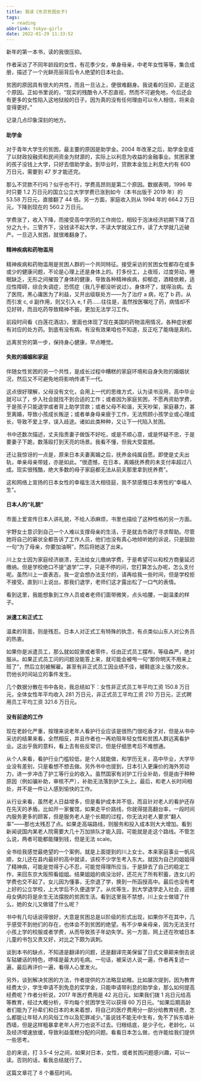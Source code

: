 ```yaml
---
title: 我读《东京贫困女子》
tags:
  - reading
abbrlink: tokyo-girls
date: 2022-01-29 11:33:52
---
```


新年的第一本书，读的我很压抑。

作者采访了不同年龄段的女性，有花季少女，单身母亲，中老年女性等等，集合成册，描述了一个光鲜亮丽背后令人绝望的日本社会。

贫困的原因具有很大的共性，而且一旦沾上，便很难翻身。我说看的压抑，正是这个原因。正如书里说的，“现实的残酷令人不忍直视，然而不可避免地，今后还会有更多的女性陷入这地狱般的日子。因为真的没有任何理由可以令人相信，将来会变得更好。”

记录几点印象深刻的地方。

#### 助学金

对于青年大学生的贫困，最主要的原因是助学金。2004 年改革之后，助学金变成了以财政投融资和民间资金为财源的，实际上以利息为收益的金融事业。贫困家里的孩子没钱上大学，只好去借助学金。到毕业时，贷款本金加上利息大约有 600 万日元，需要到 47 岁才能还完。

那么不贷款不行吗？似乎也不行，学费高昂则是第二个原因。数据表明，1996 年时只要 1.2 万日元的国立公立大学学费已涨到如今（本书出版于 2019 年）的 53.58 万日元，直接翻了 44 倍。另一方面，家庭收入则从 1994 年的 664.2 万日元，下降到现在的 560.2 万日元。

学费涨了，收入下降，而接受高中学历的工作岗位，相较于泡沫经济初期下降了百分之九十。三管齐下，没钱读不起大学，不读大学就没工作，读了大学就几近破产。一旦迈入贫困，就很难翻身了。

#### 精神疾病和药物滥用

精神疾病和药物滥用是贫困人群的一个共同特征。接受采访的贫困女性都存在或多或少的健康问题，不论是心理上还是身体上的。打多份工，上夜班，过度劳动，睡眠缺乏，无形之间摧毁了身体的健康，导致各种精神疾病，抑郁症，酒精依赖，适应性障碍，综合失调症，恐慌症（我几乎都没听说过）。身体坏了，就得治病。去了医院，黑心庸医为了利益，又开出级联处方——为了治疗 a 病，吃了 b 药，从而引发 c, d 副作用，则又引入 e, f 药……往往是，虽然按医嘱吃了药，病情却不见好转，而且吃药导致精神不振，更加无法学习工作。

前段时间看《白莲花酒店》，里面也体现了现在美国的药物滥用情况，各种症状都有对应的处方药。到底有没有病，有没有效果咱也不知道，反正吃了能嗨是真的。

远离贫穷的第一步，保持身心健康，早点睡觉。

#### 失败的婚姻和家庭

伴随女性贫困的另一个共性，是成长过程中糟糕的家庭环境和自身失败的婚姻状况，然后又不可避免地将影响传递下一代。

这点很好理解，父母没有文化，会用上一代的思维方式，认为读书没用，高中毕业就可以了，步入社会就找不到合适的工作；或者因为家庭贫困，不愿再资助学费，于是孩子只能退学或者背上助学贷款；或者父母不和谐，天天吵架，家庭暴力，甚至离婚，导致小孩成长叛逆；或者单身母亲疲于工作，无法照顾小孩学业或心理成长，导致不爱上学，误入歧途。诸如此类种种，又让下一代陷入贫困。

书中还数次描述，丈夫指责妻子做饭不好吃，或是不顺心意，或是怀疑不忠，于是要妻子下跪，数落殴打到天亮的场景。我看不懂，但我大受震撼。

还让我惊讶的一点是，原来日本夫妻离婚之后，抚养金纯属自愿。即使是丈夫出轨，单亲母亲带娃，亦是如此。“很遗憾，在日本，离婚抚养费的未支付率超过八成。现实很残酷，绝大多数的母子家庭都无法从前夫那里拿到抚养费”。

这和网络上宣扬的日本女性的幸福生活大相径庭，我不禁感慨日本男性的“幸福人生”。

#### 日本人的“礼貌”

市面上爱宣传日本人讲礼貌，不给人添麻烦，书里也描绘了这种性格的另一方面。

宇野女士意识到自己一个人难以支撑母亲的生活，于是就去市政厅寻求帮助。尽管她将自己的窘状全都告诉了工作人员，他们也没有真心地倾听她的诉说，只是鼓励一句“为了母亲，你要加油啊”，然后将她送了出来。

川上女士因为家庭经济崩溃，无法给女儿缴纳学费，于是希望可以和校方商量延迟缴纳。但是学校绝口不提“退学”二字，只是不停的问，您打算怎么办呢，怎么支付呢。虽然川上一直表态，我一定会想办法支付的，请再给我一些时间，但是学校拒不接受。直到川上说出，那我们退学，老师们这才露出松了一口气的表情。

看到这里，我能想象到工作人员或者老师们面带微笑，点头哈腰，一副温柔的样子。

#### 派遣工和正式工

温柔的背面，则是残忍。日本人对正式工有特殊的执念，有点类似山东人对公务员的热衷。

如果你是派遣员工，那么就如奴隶或者零件，任由正式员工摆布，等级森严，绝对服从。如果正式员工问的问题没能答上来，就可能会被甩一句“那你明天不用来上班了”，然后立刻被解雇。甚至有非正式员工因业绩不佳，被鞋底涂上强力胶水，罚他长时间站立的事件发生。

几个数据分散在书中各处，我总结如下：女性非正式员工年平均工资 150.8 万日元，全体女性年平均收入 281 万日元，非正式员工平均工资 210 万日元，正式聘用员工平均工资 321.6 万日元。

#### 没有前途的工作

现在老龄化严重，按理来说老年人看护行业应该是很热门很吃香才对，但是从书中采访的结果来看，全然相反，并且作者也一再劝阻年轻女性和贫困人群远离看护业。这出乎我的意料，看上去有些反常识，但是仔细思考后不难想通。

从个人来看，看护行业门槛较低，是个人就能做，和学历无关，高中毕业，大学毕业没有差别，只是看想不想去做。另外书中也提到，日本引入更廉价的海外劳动力，进一步冲击了护工等行业的收入。虽然国家有对护工行业补助，但是由于种种原因（例如骗补助，审核不严），补助无法落到护工头上。最后，和老人长时间相处，并不是一件让人感到愉快的工作。

从行业来看，虽然老人日益增多，但是看护成本并不低，而且针对老人的看护还存在先天的矛盾。比如开一家餐馆，如果走平价路线，你就得提高翻台率，一段时间内服务更多的顾客，但是服务老人是个长期的过程，你无法对老人要求“翻人率”——那也太残忍了点。如果走高端路线，则服务和投入成本则大大增加。看到新闻说国内某老人院需要大几十万加排队才能入园，可能就是走这个路线。不管怎么说，两者可能都能赚到钱，但是无法 scale。

全书给我感觉最绝望的一个案例，就是上面提到的川上女士。本来家庭事业一帆风顺，女儿还在县内最好的高中就读，该校不少学生考入东大。就因为自己的姐姐得了精神病，可能是觉得于心不忍，可能觉得理所应当，于是辞去了自己的稳定工作，来回东京大阪照看姐姐。结果姐姐的病没治好，还花光了所有积蓄，连女儿的学费也交不起了。女儿因为懂事，无奈退了学，换到一所函授高中。最后也没有考上好的公立学校，上大学后不久便退学了。从优等生，到大学退学走入社会，迎接母女俩的将是余生无法摆脱的贫困生活。看到这里我不禁想，川上女士做错了什么，她的女儿又做错了什么呢？

书中有几句话说得很好，大意是贫困总是以阶级的形式出现，如果你不在其中，几乎感受不到他们的存在，也体会不到贫困的绝望。有不少单亲母亲，因为无法支付小孩上学的校服或者学费，从而导致孩子年幼失学。另一方面，网上还在吹嘘日本儿童的书包又贵又好，对比之下颇为讽刺。

谈到本书的缺点，不知道是翻译的问题，还是翻译完美保留了日式文章颠来倒去说车轱辘话的特色，啰嗦是最大的毛病。一句话，被采访人说一遍，作者再复述一遍，最后再评价一遍，看得人心里发火。

另外，谈到解决贫困的方法，作者提供的方法略显幼稚。比如屡次提到，因为教育经费太少，学生申请不到免息的奖学金，只能申请带利息的助学金，那么如何提高经费呢？作者分析说，2017 年医疗费用是 42 兆日元，如果我们拨 1 兆日元给高等教育，经过大概分析，平均每个贫困学生可以获得 60 万日元。“如果后期高龄者们能为了孙辈们和日本的未来着想，将自己的医疗费用分一部分给教育经费，怎么都能让年轻人的风俗工作以及犯罪减少。”虽说钱不能无中生有，免不了拆东墙补西墙，但是这样粗暴拿老年人开刀也说不过去。归根结底，是少子化，老龄化，以及经济增速放缓，导致利益蛋糕分配的问题。看看日本怎么做，也许能给我们提供一些思考。

总的来说，打 3.5-4 分之间，如果对日本，女性，或者贫困问题感兴趣，可以一读。否则的话，看我总结就行了。

这篇文章花了 8 个番茄时间。
